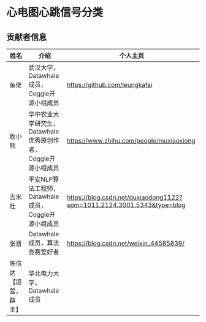 # 心电图心跳信号分类

## 贡献者信息

| 姓名                 | 介绍                                | 个人主页                                  |
| -------------------- | ----------------------------------- | ----------------------------------------- |
| 鱼佬                 | 武汉大学，Datawhale成员，Coggle开源小组成员             | https://github.com/leungkafai             |
| 牧小熊               | 华中农业大学研究生，Datawhale优秀原创作者，Coggle开源小组成员  | https://www.zhihu.com/people/muxiaoxiong |
| 吉米杜               | 平安NLP算法工程师，Datawhale成员，Coggle开源小组成员         | https://blog.csdn.net/duxiaodong1122?spm=1011.2124.3001.5343&type=blog     |
| 张晋                 | Datawhale成员，算法竞赛爱好者             |  https://blog.csdn.net/weixin_44585839/        |
| 陈信达【运营，群主】 | 华北电力大学，Datawhale成员         |                                           |
